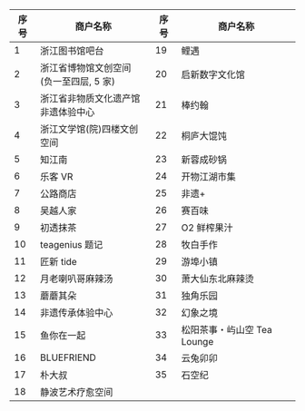 | 序号 | 商户名称                       | 序号 | 商户名称                |
|----|----------------------------|----|---------------------|
| 1  | 浙江图书馆吧台                    | 19 | 鲤遇                  |
| 2  | 浙江省博物馆文创空间<br>(负一至四层, 5 家) | 20 | 启新数字文化馆             |
| 3  | 浙江省非物质文化遗产馆<br>非遗体验中心      | 21 | 棒约翰                 |
| 4  | 浙江文学馆(院)四楼文创空间             | 22 | 桐庐大馄饨               |
| 5  | 知江南                        | 23 | 新蓉成砂锅               |
| 6  | 乐客 VR                      | 24 | 开物江湖市集              |
| 7  | 公路商店                       | 25 | 非遗+                 |
| 8  | 吴越人家                       | 26 | 赛百味                 |
| 9  | 初透抹茶                       | 27 | O2 鲜榨果汁             |
| 10 | teagenius 题记               | 28 | 牧白手作                |
| 11 | 匠新 tide                    | 29 | 游埠小镇                |
| 12 | 月老喇叭哥麻辣汤                   | 30 | 萧大仙东北麻辣烫            |
| 13 | 蘑蘑其朵                       | 31 | 独角乐园                |
| 14 | 非遗传承体验中心                   | 32 | 幻象之境                |
| 15 | 鱼你在一起                      | 33 | 松阳茶事・屿山空 Tea Lounge |
| 16 | BLUEFRIEND                 | 34 | 云兔卯卯                |
| 17 | 朴大叔                        | 35 | 石空纪                 |
| 18 | 静波艺术疗愈空间                   |    |                     |